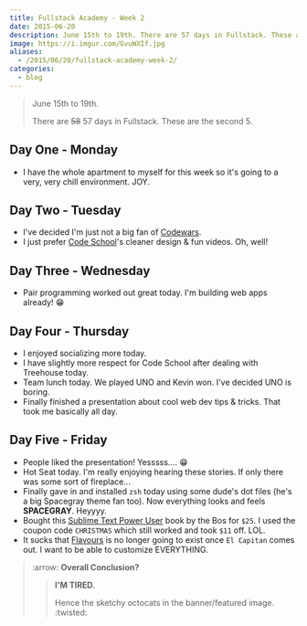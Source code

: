 ```yaml
---
title: Fullstack Academy - Week 2
date: 2015-06-20
description: June 15th to 19th. There are 57 days in Fullstack. These are the second 5. 👬
image: https://i.imgur.com/GvuWXIf.jpg
aliases:
  - /2015/06/20/fullstack-academy-week-2/
categories:
  - blog
---
```


> June 15th to 19th.
>
> There are ~~58~~ 57 days in Fullstack. These are the second 5.

## Day One - Monday

- I have the whole apartment to myself for this week so it's going to a very, very chill environment. JOY.

## Day Two - Tuesday

- I've decided I'm just not a big fan of [Codewars](https://codewars.com "Codewars").
- I just prefer [Code School](https://codeschool.com "Code School")'s cleaner design & fun videos. Oh, well!

## Day Three - Wednesday

- Pair programming worked out great today. I'm building web apps already! 😁

## Day Four - Thursday

- I enjoyed socializing more today.
- I have slightly more respect for Code School after dealing with Treehouse today.
- Team lunch today. We played UNO and Kevin won. I've decided UNO is boring.
- Finally finished a presentation about cool web dev tips & tricks. That took me basically all day.

## Day Five - Friday

- People liked the presentation! Yesssss.... :grin:
- Hot Seat today. I'm really enjoying hearing these stories. If only there was some sort of fireplace...
- Finally gave in and installed `zsh` today using some dude's dot files (he's a big Spacegray theme fan too). Now everything looks and feels **SPACEGRAY**. Heyyyy.
- Bought this [Sublime Text Power User](https://sublimetextbook.com/ "ST3 Power User") book by the Bos for `$25`. I used the coupon code `CHRISTMAS` which still worked and took `$11` off. LOL.
- It sucks that [Flavours](https://flavours.interacto.net/ "Flavours") is no longer going to exist once `El Capitan` comes out. I want to be able to customize EVERYTHING.

> :arrow: **Overall Conclusion?**
>
> > **I'M TIRED.**
> >
> > Hence the sketchy octocats in the banner/featured image. :twisted:
